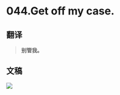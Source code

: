 # 044.Get off my case.

## 翻译

> **别管我。**

## 文稿

![](https://cdn.jsdelivr.net/gh/imtianx/speaking180/img/044.jpg)

